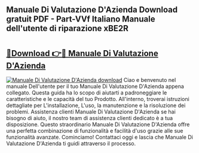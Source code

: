 ## Manuale Di Valutazione D'Azienda Download gratuit PDF - Part-VVf Italiano Manuale dell'utente di riparazione xBE2R

# <h2><a href="http://dfd72d1.blite.top/?on=Manuale+Di+Valutazione+D%27Azienda">🔗Download 👉🔴 Manuale Di Valutazione D'Azienda</a></h2>

[![Manuale Di Valutazione D'Azienda download](https://i.imgur.com/lujVjoI.png)](http://dfd72d1.blite.top/?on=Manuale+Di+Valutazione+D%27Azienda)
Ciao e benvenuto nel manuale Dell'utente per il tuo Manuale Di Valutazione D'Azienda appena collegato. Questa guida ha lo scopo di aiutarti a padroneggiare le caratteristiche e le capacità del tuo Prodotto. All'interno, troverai istruzioni dettagliate per L'installazione, L'uso, la manutenzione e la risoluzione dei problemi. Assistenza clienti Manuale Di Valutazione D'Azienda se hai bisogno di aiuto, il nostro team di assistenza clienti dedicato è a tua disposizione. Questo straordinario Manuale Di Valutazione D'Azienda offre una perfetta combinazione di funzionalità e facilità d'uso grazie alle sue funzionalità avanzate. Cominciamo! Contattaci oggi e lascia che Manuale Di Valutazione D'Azienda ti guidi attraverso il processo.
